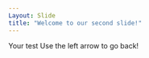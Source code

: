 ```yaml
---
Layout: Slide
title: "Welcome to our second slide!"
---
```

Your test
Use the left arrow to go back!
